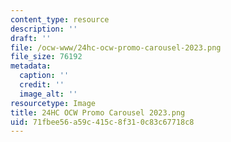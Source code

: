 ```yaml
---
content_type: resource
description: ''
draft: ''
file: /ocw-www/24hc-ocw-promo-carousel-2023.png
file_size: 76192
metadata:
  caption: ''
  credit: ''
  image_alt: ''
resourcetype: Image
title: 24HC OCW Promo Carousel 2023.png
uid: 71fbee56-a59c-415c-8f31-0c83c67718c8
---
```

